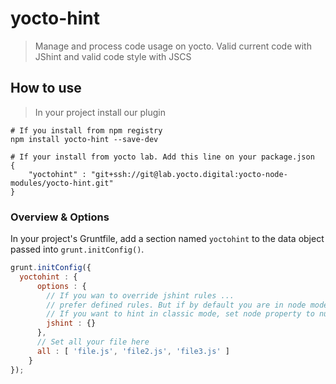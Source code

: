 # yocto-hint

> Manage and process code usage on yocto. Valid current code with JShint and valid code style with JSCS

## How to use

> In your project install our plugin

```shell
# If you install from npm registry
npm install yocto-hint --save-dev
```

```shell
# If your install from yocto lab. Add this line on your package.json
{
    "yoctohint" : "git+ssh://git@lab.yocto.digital:yocto-node-modules/yocto-hint.git"
}
```
### Overview & Options
In your project's Gruntfile, add a section named `yoctohint` to the data object passed into `grunt.initConfig()`.

```js
grunt.initConfig({
  yoctohint : {
      options : {
        // If you wan to override jshint rules ...
        // prefer defined rules. But if by default you are in node mode.
        // If you want to hint in classic mode, set node property to null
        jshint : {}
      },
      // Set all your file here
      all : [ 'file.js', 'file2.js', 'file3.js' ]
    }
});
```
